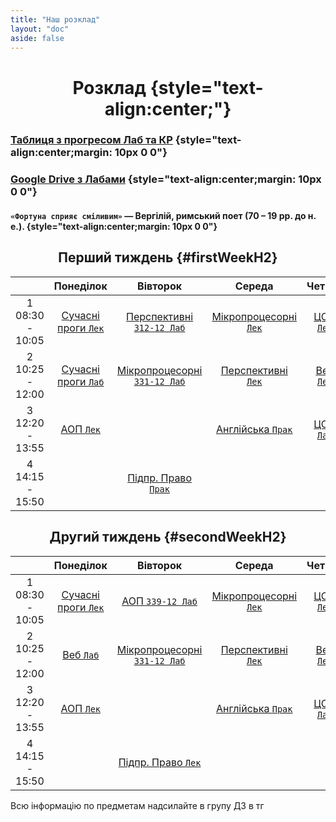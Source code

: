```yaml
---
title: "Наш розклад"
layout: "doc"
aside: false
---
```


# Розклад {style="text-align:center;"}

### [Таблиця з прогресом Лаб та КР](https://docs.google.com/spreadsheets/d/1WgMoGPEhlSP8bXxPBziwLw-HYi10553Zxro24GwwDc4/edit#gid=0) {style="text-align:center;margin: 10px 0 0"}

### [Google Drive з Лабами](https://drive.google.com/drive/folders/1PQRp0uAXy95Q8l2S8xIsrQ-juQPd22eh?usp=sharing) {style="text-align:center;margin: 10px 0 0"}

#### `«Фортуна сприяє сміливим»` ― Вергілій, римський поет (70 – 19 рр. до н. е.). {style="text-align:center;margin: 10px 0 0"}

## Перший тиждень {#firstWeekH2}

<div id="firstWeek">

|                    |               Понеділок               |                    Вівторок                    |                 Середа                  |          Четвер          |
| :----------------: | :-----------------------------------: | :--------------------------------------------: | :-------------------------------------: | :----------------------: |
| 1<br>08:30 - 10:05 | [Сучасні проги `Лек`](/tasks/SMKKPIS) | [Перспективні `312-12 Лаб`](/tasks/PTPMPVREA)  | [Мікропроцесорні `Лек`](/tasks/MPTKREA) | [ЦОС `Лек`](/tasks/TSOS) |
| 2<br>10:25 - 12:00 | [Сучасні проги `Лаб`](/tasks/SMKKPIS) | [Мікропроцесорні `331-12 Лаб`](/tasks/MPTKREA) | [Перспективні `Лек`](/tasks/PTPMPVREA)  | [Веб `Лек`](/tasks/MVP)  |
| 3<br>12:20 - 13:55 |        [АОП `Лек`](/tasks/AOP)        |                                                |   [Англійська `Прак`](/tasks/english)   | [ЦОС `Лаб`](/tasks/TSOS) |
| 4<br>14:15 - 15:50 |                                       |        [Підпр. Право `Прак`](/tasks/PP)        |                                         |                          |

</div>

## Другий тиждень {#secondWeekH2}

<div id="secondWeek">

|                    |               Понеділок               |                    Вівторок                    |                 Середа                  |          Четвер          |
| :----------------: | :-----------------------------------: | :--------------------------------------------: | :-------------------------------------: | :----------------------: |
| 1<br>08:30 - 10:05 | [Сучасні проги `Лек`](/tasks/SMKKPIS) |         [АОП `339-12 Лаб`](/tasks/AOP)         | [Мікропроцесорні `Лек`](/tasks/MPTKREA) | [ЦОС `Лек`](/tasks/TSOS) |
| 2<br>10:25 - 12:00 |        [Веб `Лаб`](/tasks/MVP)        | [Мікропроцесорні `331-12 Лаб`](/tasks/MPTKREA) | [Перспективні `Лек`](/tasks/PTPMPVREA)  | [Веб `Лек`](/tasks/MVP)  |
| 3<br>12:20 - 13:55 |        [АОП `Лек`](/tasks/AOP)        |                                                |   [Англійська `Прак`](/tasks/english)   | [ЦОС `Лаб`](/tasks/TSOS) |
| 4<br>14:15 - 15:50 |                                       |        [Підпр. Право `Лек`](/tasks/PP)         |                                         |                          |

</div>

Всю інформацію по предметам надсилайте в групу ДЗ в тг

<script setup>
import { onMounted } from "vue"

onMounted(() => {
    console.log("Ну і чого ти сюди дивишся, чортяка! Якщо ти хочеш допомогти зробити цей сайт краще, то пиши в телеграм: @Renat_TOP");
    try {
        checkWeekAndCouple()
        setInterval(() => {
            checkWeekAndCouple();
        }, 10000);
    } catch (e) {}
})

function getUADate(year, month, date, hours, minutes, secons) {
    return new Date(new Date(year, month, date, hours, minutes, secons).toLocaleString('en', {timeZone: 'Europe/Kyiv'}));
}

const now = new Date(new Date().toLocaleString('en', {timeZone: 'Europe/Kyiv'}));
const year = now.getFullYear();
const month = now.getMonth();
const date = now.getDate();
const day = now.getDay();
const time = now.getTime();

function checkWeekAndCouple() {
    const firstWeek = document.getElementById('firstWeek');
    const secondWeek = document.getElementById('secondWeek');
    const currentWeek = getNowWeek() === 1 ? firstWeek : secondWeek;
    const nowCouple = getCouple();
    const table = currentWeek.getElementsByTagName("table")[0];
    table.style.border = "2px solid #059669";
    const weekDays = table.getElementsByTagName("td");
    if (nowCouple === -1) {
        let lastCouples = [21, 22, 23, 24];
        for (let i = 0; i < lastCouples.length; i++) {
            weekDays[lastCouples[i]].style.border = "1px solid var(--vp-c-divider)"
        }
    }
    else if (nowCouple) {
        weekDays[nowCouple > 5 ? nowCouple - 5 : nowCouple].style.border = "1px solid var(--vp-c-divider)"
        weekDays[nowCouple].style.border = "2px solid #059669";
    }
}

function getNowWeek() {
    const today = getUADate(year, month, date, 0, 0, 0).getTime();
    const week = Math.round((time) / (1000 * 60 * 60 * 24 * 7));
    return week % 2 ? 1 : 2;
}

function getCouple() {
    // [sunday, monday, tuesday, wednesday, thursday, friday, saturday]
    const daysWithCouples = [[], [1, 6, 11, 16, 21], [2, 7, 12, 17, 22], [3, 8, 13, 18, 23], [4, 9, 14, 19, 24], [], []];

    if (now >= getUADate(year, month, date, 8, 30, 0) && now <= getUADate(year, month, date, 10, 5, 0))
        return daysWithCouples[day][0];
    else if (now >= getUADate(year, month, date, 10, 5, 0) && now <= getUADate(year, month, date, 12, 0, 0))
        return daysWithCouples[day][1];
    else if (now >= getUADate(year, month, date, 12, 0, 0) && now <= getUADate(year, month, date, 13, 55, 0))
        return daysWithCouples[day][2];
    else if (now >= getUADate(year, month, date, 13, 55, 0) && now <= getUADate(year, month, date, 15, 50, 0))
        return daysWithCouples[day][3];
    else if (now >= getUADate(year, month, date, 15, 50, 0) && now <= getUADate(year, month, date, 17, 45, 0))
        return daysWithCouples[day][4];
    else if (now > getUADate(year, month, date, 17, 45, 0) && now < getUADate(year, month, date, 8, 30, 0))
        return -1;
    else return 0;
}

</script>

<style scoped>
h1, h2 {
    text-align: center !important;
}

th {
    width: 1% !important;
}
</style>
